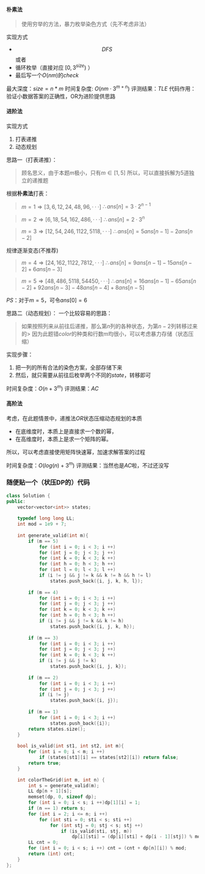 #### 朴素法
> 使用穷举的方法，暴力枚举染色方式（先不考虑非法）

实现方式
- $$DFS$$ 或者
- 循环枚举（直接对应 $[0,3^{size})$ ）
- 最后写一个$O(nm)$的$check$

最大深度：$size = n * m$
时间复杂度: $O(nm·3^{m+n})$
评测结果：$TLE$
代码作用：验证小数据答案的正确性，OR为进阶提供思路

#### 进阶法
实现方式
1. 打表递推
2. 动态规划

思路一（打表递推）：
>顾名思义，由于本题$m$极小，只有$m\in [1,5]$
>所以，可以直接拆解为$5$道独立的递推题

根据**朴素法**打表：
>$m=1\Rightarrow[3,6,12,24,48,96,···]$
>$\therefore ans[n]=3·2^{n-1}$

>$m=2\Rightarrow[6,18,54,162,486,···]$
>$\therefore ans[n]=2·3^{n}$

>$m=3\Rightarrow[12,54,246,1122,5118,···]$
>$\therefore ans[n]=5ans[n-1]-2ans[n-2]$

规律逐渐变态(不推荐)
>$m=4\Rightarrow[24,162,1122,7812,···]$
>$\therefore ans[n]=9ans[n-1]-15ans[n-2]+6ans[n-3]$

>$m=5\Rightarrow[48,486,5118,54450,···]$
>$\therefore ans[n]=16ans[n-1]-65ans[n-2]+92ans[n-3]-48ans[n-4]+8ans[n-5]$

$PS$：对于$m=5$，可令$ans[0]=6$

思路二（动态规划）：
一个比较容易的思路：
>如果按照列来从前往后递推，那么第$n$列的各种状态，为第$n-2$列转移过来的>
>因为此题错$color$的种类和行数$m$均很小，可以考虑暴力存储（状态压缩）

实现步骤：
1. 把一列的所有合法的染色方案，全部存储下来
2. 然后，就只需要从前往后枚举两个不同的$state$，转移即可

时间复杂度：$O(n+3^m)$
评测结果：$AC$

#### 高阶法
考虑，在此题情景中，递推法$OR$状态压缩动态规划的本质
- 在底维度时，本质上是直接求一个数的幂，
- 在高维度时，本质上是求一个矩阵的幂。

所以，可以考虑直接使用矩阵快速幂，加速求解答案的过程

时间复杂度：$O(log(n)+3^m)$
评测结果：当然也是$AC$啦，不过还没写

### 随便贴一个（状压DP的）代码
```cpp [c++/状压DP]
class Solution {
public:
    vector<vector<int>> states;
    
    typedef long long LL;
    int mod = 1e9 + 7;
    
    int generate_valid(int m){
        if (m == 5)
            for (int i = 0; i < 3; i ++)
            for (int j = 0; j < 3; j ++)
            for (int k = 0; k < 3; k ++)
            for (int h = 0; h < 3; h ++)
            for (int l = 0; l < 3; l ++)
            if (i != j && j != k && k != h && h != l)
                states.push_back({i, j, k, h, l});
        
        if (m == 4)
            for (int i = 0; i < 3; i ++)
            for (int j = 0; j < 3; j ++)
            for (int k = 0; k < 3; k ++)
            for (int h = 0; h < 3; h ++)
            if (i != j && j != k && k != h)
                states.push_back({i, j, k, h});
        
        if (m == 3)
            for (int i = 0; i < 3; i ++)
            for (int j = 0; j < 3; j ++)
            for (int k = 0; k < 3; k ++)
            if (i != j && j != k)
                states.push_back({i, j, k});
        
        if (m == 2)
            for (int i = 0; i < 3; i ++)
            for (int j = 0; j < 3; j ++)
            if (i != j)
                states.push_back({i, j});
        
        if (m == 1)
            for (int i = 0; i < 3; i ++)
                states.push_back({i});
        return states.size();
    }
    
    bool is_valid(int st1, int st2, int m){
        for (int i = 0; i < m; i ++)
            if (states[st1][i] == states[st2][i]) return false;
        return true;
    }

    int colorTheGrid(int m, int n) {
        int s = generate_valid(m);
        LL dp[n + 1][s];
        memset(dp, 0, sizeof dp);
        for (int i = 0; i < s; i ++)dp[1][i] = 1;        
        if (n == 1) return s;
        for (int i = 2; i <= n; i ++)
            for (int sti = 0; sti < s; sti ++)
                for (int stj = 0; stj < s; stj ++)
                    if (is_valid(sti, stj, m))
                        dp[i][sti] = (dp[i][sti] + dp[i - 1][stj]) % mod;
        LL cnt = 0;
        for (int i = 0; i < s; i ++) cnt = (cnt + dp[n][i]) % mod;        
        return (int) cnt;
    }
};
```

